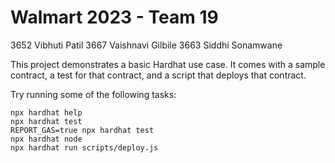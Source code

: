 # Walmart 2023 - Team 19 
3652 Vibhuti Patil
3667 Vaishnavi Gilbile
3663 Siddhi Sonamwane

This project demonstrates a basic Hardhat use case. It comes with a sample contract, a test for that contract, and a script that deploys that contract.

Try running some of the following tasks:

```shell
npx hardhat help
npx hardhat test
REPORT_GAS=true npx hardhat test
npx hardhat node
npx hardhat run scripts/deploy.js
```
